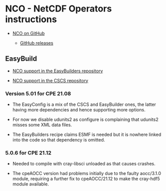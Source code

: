 # NCO - NetCDF Operators instructions

  * [NCO on GitHub](https://github.com/nco/nco)

      * [GitHub releases](https://github.com/nco/nco/releases)

## EasyBuild

  * [NCO support in the EasyBuilders repository](https://github.com/easybuilders/easybuild-easyconfigs/tree/main/easybuild/easyconfigs/n/NCO)

  * [NCO support in the CSCS repository](https://github.com/eth-cscs/production/tree/master/easybuild/easyconfigs/n/NCO)


### Version 5.01 for CPE 21.08

  * The EasyConfig is a mix of the CSCS and EasyBuilder ones, the latter having
    more dependencies and hence supporting more options.

  * For now we disable udunits2 as configure is complaining that udunits2 misses
    some XML data files.

  * The EasyBuilders recipe claims ESMF is needed but it is nowhere linked into the
    code so that dependency is omitted.

### 5.0.6 for CPE 21.12

  * Needed to compile with cray-libsci unloaded as that causes crashes.

  * The cpeAOCC version had problems initially due to the faulty aocc/3.1.0 module,
    requiring a further fix to cpeAOCC/21.12 to make the cray-hdf5 module available.


